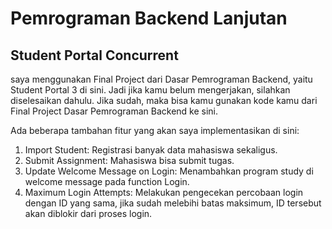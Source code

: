 # Pemrograman Backend Lanjutan

## Student Portal Concurrent

saya menggunakan Final Project dari Dasar Pemrograman Backend, yaitu Student Portal 3 di sini. Jadi jika kamu belum mengerjakan, silahkan diselesaikan dahulu. Jika sudah, maka bisa kamu gunakan kode kamu dari Final Project Dasar Pemrograman Backend ke sini.

Ada beberapa tambahan fitur yang akan saya implementasikan di sini:

1. Import Student: Registrasi banyak data mahasiswa sekaligus.
2. Submit Assignment: Mahasiswa bisa submit tugas.
3. Update Welcome Message on Login: Menambahkan program study di welcome message pada function Login.
4. Maximum Login Attempts: Melakukan pengecekan percobaan login dengan ID yang sama, jika sudah melebihi batas maksimum, ID tersebut akan diblokir dari proses login.
